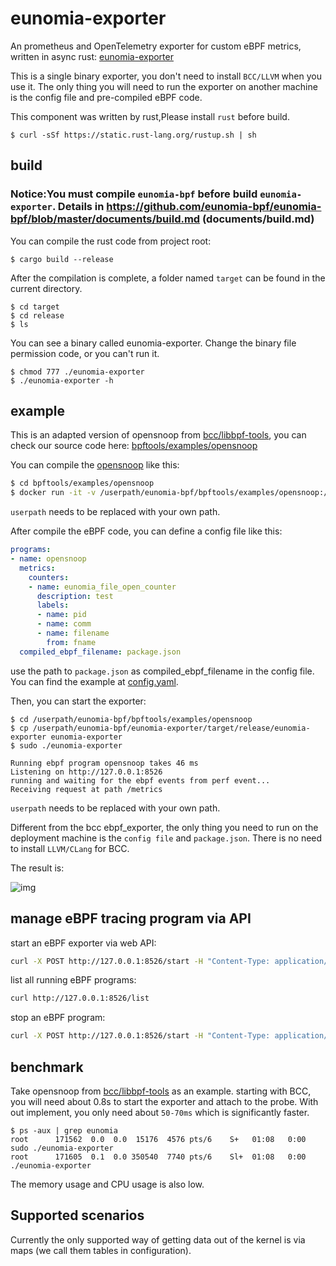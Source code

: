 # eunomia-exporter

An prometheus and OpenTelemetry exporter for custom eBPF metrics, written in async rust: [eunomia-exporter](eunomia-exporter)

This is a single binary exporter, you don't need to install `BCC/LLVM` when you use it. The only thing you will need to run the exporter on another machine is the config file and pre-compiled eBPF code.

This component was written by rust,Please install `rust` before build.

```shell
$ curl -sSf https://static.rust-lang.org/rustup.sh | sh
```

## build
### Notice:You must compile `eunomia-bpf` before build `eunomia-exporter`. Details in https://github.com/eunomia-bpf/eunomia-bpf/blob/master/documents/build.md (documents/build.md)
You can compile the rust code from project root:

```shell
$ cargo build --release
```

After the compilation is complete, a folder named `target` can be found in the current directory.
```shell
$ cd target 
$ cd release
$ ls
```
You can see a binary called eunomia-exporter.
Change the binary file permission code, or you can't run it.
```shell
$ chmod 777 ./eunomia-exporter
$ ./eunomia-exporter -h
```

## example

This is an adapted version of opensnoop from [bcc/libbpf-tools](https://github.com/iovisor/bcc/blob/master/libbpf-tools/opensnoop.bpf.c), you can check our source code here: [bpftools/examples/opensnoop](bpftools/examples/opensnoop)

You can compile the [opensnoop](bpftools/examples/opensnoop) like this:

```sh
$ cd bpftools/examples/opensnoop
$ docker run -it -v /userpath/eunomia-bpf/bpftools/examples/opensnoop:/src yunwei37/ebpm:latest
```
`userpath` needs to be replaced with your own path.

After compile the eBPF code, you can define a config file like this:

```yml
programs:
- name: opensnoop
  metrics:
    counters:
    - name: eunomia_file_open_counter
      description: test
      labels:
      - name: pid
      - name: comm
      - name: filename
        from: fname
  compiled_ebpf_filename: package.json
```

use the path to `package.json` as compiled_ebpf_filename in the config file. You can find the example at [config.yaml](bpftools/examples/opensnoop/config.yaml).

Then, you can start the exporter:

```console
$ cd /userpath/eunomia-bpf/bpftools/examples/opensnoop
$ cp /userpath/eunomia-bpf/eunomia-exporter/target/release/eunomia-exporter eunomia-exporter
$ sudo ./eunomia-exporter 

Running ebpf program opensnoop takes 46 ms
Listening on http://127.0.0.1:8526
running and waiting for the ebpf events from perf event...
Receiving request at path /metrics
```
`userpath` needs to be replaced with your own path.
 
 Different from the bcc ebpf_exporter, the only thing you need to run on the deployment machine is the `config file` and `package.json`. There is no need to install `LLVM/CLang` for BCC.

The result is:

![img](../documents/opensnoop_prometheus.png)

## manage eBPF tracing program via API

start an eBPF exporter via web API:

```sh
curl -X POST http://127.0.0.1:8526/start -H "Content-Type: application/json" -d @eunomia-exporter/examples/opensnoop/opensnoop_package.json
```

list all running eBPF programs:

```sh
curl http://127.0.0.1:8526/list
```

stop an eBPF program:

```sh
curl -X POST http://127.0.0.1:8526/start -H "Content-Type: application/json" -d '{"id": 1}'
```

## benchmark

Take opensnoop from [bcc/libbpf-tools](https://github.com/iovisor/bcc/blob/master/libbpf-tools/opensnoop.bpf.c) as an example. starting with BCC, you will need about 0.8s to start the exporter and attach to the probe. With out implement, you only need about `50-70ms` which is significantly faster.

```console
$ ps -aux | grep eunomia
root      171562  0.0  0.0  15176  4576 pts/6    S+   01:08   0:00 sudo ./eunomia-exporter
root      171605  0.1  0.0 350540  7740 pts/6    Sl+  01:08   0:00 ./eunomia-exporter
```

The memory usage and CPU usage is also low.

## Supported scenarios

Currently the only supported way of getting data out of the kernel is via maps (we call them tables in configuration).
